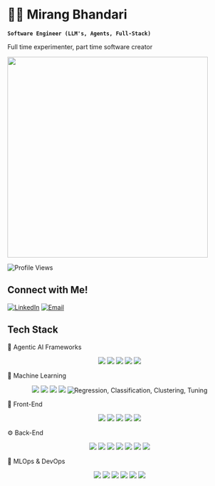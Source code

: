 # 🐦‍🔥 Mirang Bhandari

**`Software Engineer (LLM's, Agents, Full-Stack)`**

Full time experimenter, part time software creator 

<img src ="https://user-images.githubusercontent.com/74038190/225813708-98b745f2-7d22-48cf-9150-083f1b00d6c9.gif" width="450" height="450">

![Profile Views](https://komarev.com/ghpvc/?username=Bloodwingv2&label=Profile+Views&color=blue&style=flat)

## Connect with Me!   <img src ="https://user-images.githubusercontent.com/74038190/235294015-47144047-25ab-417c-af1b-6746820a20ff.gif" width="25" height="2">
[![LinkedIn](https://img.shields.io/badge/LinkedIn-Mirang_Bhandari-0077B5?style=flat&logo=linkedin)](https://www.linkedin.com/in/mirangbhandari/)
[![Email](https://img.shields.io/badge/Gmail-bhandarimirang03@gmail.com-D14836?style=flat&logo=gmail)](mailto:bhandarimirang03@gmail.com)


## Tech Stack

🧩 Agentic AI Frameworks
<p align="center"> <img src="https://img.shields.io/badge/LangChain-000000?style=for-the-badge&logo=langchain&logoColor=white"> <img src="https://img.shields.io/badge/LangGraph-8A2BE2?style=for-the-badge&logoColor=white"> <img src="https://img.shields.io/badge/LangSmith-8E24AA?style=for-the-badge&logoColor=white"> <img src="https://img.shields.io/badge/N8N-ED6630?style=for-the-badge&logo=n8n&logoColor=white"> <img src="https://img.shields.io/badge/LangGraph%20Studio-5D3FD3?style=for-the-badge&logoColor=white"> </p>

🧠 Machine Learning
<p align="center"> <img src="https://img.shields.io/badge/Scikit--Learn-F7931E?style=for-the-badge&logo=scikit-learn&logoColor=white"> <img src="https://img.shields.io/badge/Pandas-150458?style=for-the-badge&logo=pandas&logoColor=white"> <img src="https://img.shields.io/badge/NumPy-013243?style=for-the-badge&logo=numpy&logoColor=white"> <img src="https://img.shields.io/badge/Matplotlib-11557C?style=for-the-badge&logo=matplotlib&logoColor=white"> <img src="https://img.shields.io/badge/ML%20Models-007ACC?style=for-the-badge&logo=python&logoColor=white" alt="Regression, Classification, Clustering, Tuning"> </p>

🎨 Front-End
<p align="center"> <img src="https://img.shields.io/badge/React-61DAFB?style=for-the-badge&logo=react&logoColor=black"> <img src="https://img.shields.io/badge/TypeScript-3178C6?style=for-the-badge&logo=typescript&logoColor=white"> <img src="https://img.shields.io/badge/HTML5-E34F26?style=for-the-badge&logo=html5&logoColor=white"> <img src="https://img.shields.io/badge/CSS3-1572B6?style=for-the-badge&logo=css3&logoColor=white"> <img src="https://img.shields.io/badge/Streamlit-FF4B4B?style=for-the-badge&logo=streamlit&logoColor=white"> </p>

⚙️ Back-End
<p align="center"> <img src="https://img.shields.io/badge/Python-3776AB?style=for-the-badge&logo=python&logoColor=white"> <img src="https://img.shields.io/badge/FastAPI-009688?style=for-the-badge&logo=fastapi&logoColor=white"> <img src="https://img.shields.io/badge/PostgreSQL-336791?style=for-the-badge&logo=postgresql&logoColor=white"> <img src="https://img.shields.io/badge/PGVector-4DB33D?style=for-the-badge&logo=postgresql&logoColor=white"> <img src="https://img.shields.io/badge/MongoDB-47A248?style=for-the-badge&logo=mongodb&logoColor=white"> <img src="https://img.shields.io/badge/Node.js-339933?style=for-the-badge&logo=nodedotjs&logoColor=white"> <img src="https://img.shields.io/badge/JFrog-41BF47?style=for-the-badge&logo=jfrog&logoColor=white"> </p>

🚀 MLOps & DevOps
<p align="center"> <img src="https://img.shields.io/badge/Docker-2496ED?style=for-the-badge&logo=docker&logoColor=white"> <img src="https://img.shields.io/badge/Kubernetes-326CE5?style=for-the-badge&logo=kubernetes&logoColor=white"> <img src="https://img.shields.io/badge/Jenkins-D24939?style=for-the-badge&logo=jenkins&logoColor=white"> <img src="https://img.shields.io/badge/Terraform-7B42BC?style=for-the-badge&logo=terraform&logoColor=white"> <img src="https://img.shields.io/badge/MLflow-0194E2?style=for-the-badge&logo=mlflow&logoColor=white"> <img src="https://img.shields.io/badge/GitHub%20Actions-2088FF?style=for-the-badge&logo=githubactions&logoColor=white"> </p>
